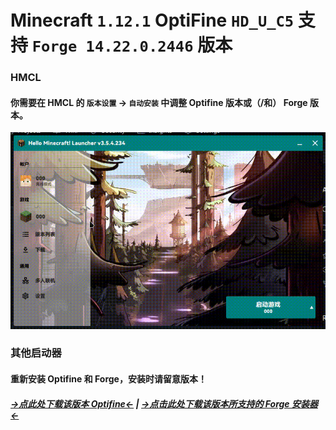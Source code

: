 # Minecraft `1.12.1` OptiFine `HD_U_C5` 支持 `Forge 14.22.0.2446` 版本

### HMCL

#### 你需要在 HMCL 的 `版本设置` -> `自动安装` 中调整 Optifine 版本或（/和） Forge 版本。

![hmcl](/hmcl.gif)

### 其他启动器

#### 重新安装 Optifine 和 Forge，安装时请留意版本！

##### [→点此处下载该版本 Optifine←](https://optifine.cn/download/OptiFine_1.12.1_HD_U_C5.jar) | [→点击此处下载该版本所支持的 Forge 安装器←](https://maven.minecraftforge.net/net/minecraftforge/forge/1.12.1-14.22.0.2446/forge-1.12.1-14.22.0.2446-installer.jar)

